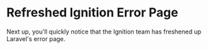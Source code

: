 # Refreshed Ignition Error Page

Next up, you'll quickly notice that the Ignition team has freshened up Laravel's error page.